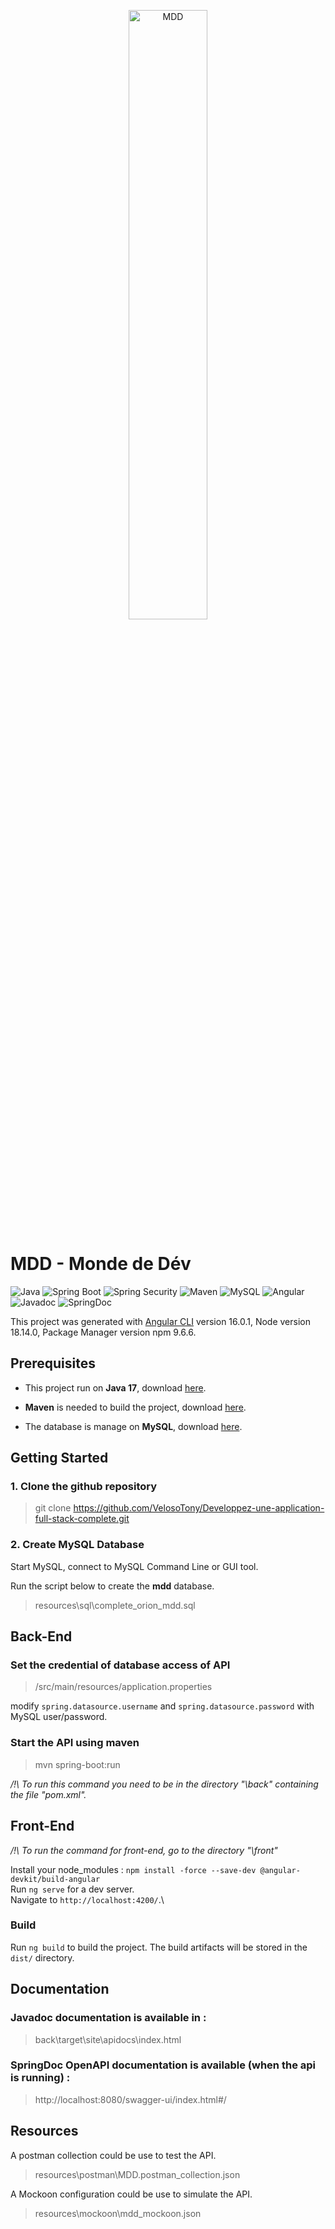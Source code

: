 <p align="center">
  <img src="front\src\assets\logo_p6.png" title="MDD" width="50%" height="50%">
</p>

# MDD - Monde de Dév

![Java](https://img.shields.io/badge/Java-17.0.6-red) ![Spring Boot](https://img.shields.io/badge/Spring%20Boot-3.0.7-green) ![Spring Security](https://img.shields.io/badge/Spring-Security-darkgreen) ![Maven](https://img.shields.io/badge/Apache%20Maven-3.8.7-blueviolet) ![MySQL](https://img.shields.io/badge/MySQL-8.0.x-orange) ![Angular](https://img.shields.io/badge/Angular-16.0.1-red) ![Javadoc](https://img.shields.io/badge/Javadoc-3.5.0-red) ![SpringDoc](https://img.shields.io/badge/SpringDoc-2.1.0-green)

This project was generated with [Angular CLI](https://github.com/angular/angular-cli) version 16.0.1, Node version 18.14.0, Package Manager version npm 9.6.6.

## Prerequisites

- This project run on **Java 17**, download [here](https://www.oracle.com/fr/java/technologies/downloads/).

- **Maven** is needed to build the project, download [here](https://maven.apache.org/download.cgi).

- The database is manage on **MySQL**, download [here](https://dev.mysql.com/downloads/installer/).

## Getting Started

### 1. Clone the github repository

> git clone https://github.com/VelosoTony/Developpez-une-application-full-stack-complete.git

### 2. Create MySQL Database

Start MySQL, connect to MySQL Command Line or GUI tool.

Run the script below to create the **mdd** database.

> resources\sql\complete_orion_mdd.sql

## Back-End

### Set the credential of database access of API

> /src/main/resources/application.properties

modify `spring.datasource.username` and `spring.datasource.password` with MySQL user/password.

### Start the API using maven

> mvn spring-boot:run

_/!\ To run this command you need to be in the directory "\back" containing the file "pom.xml"._

## Front-End

_/!\ To run the command for front-end, go to the directory "\front"_

Install your node_modules : `npm install -force --save-dev @angular-devkit/build-angular`\
Run `ng serve` for a dev server.\
Navigate to `http://localhost:4200/`.\

### Build

Run `ng build` to build the project. The build artifacts will be stored in the `dist/` directory.

## Documentation

### Javadoc documentation is available in :

> back\target\site\apidocs\index.html

### SpringDoc OpenAPI documentation is available (when the api is running) :

> http://localhost:8080/swagger-ui/index.html#/

## Resources

A postman collection could be use to test the API.

> resources\postman\MDD.postman_collection.json

A Mockoon configuration could be use to simulate the API.

> resources\mockoon\mdd_mockoon.json

